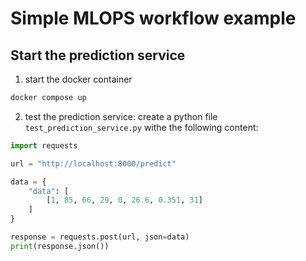 # Simple MLOPS workflow example

## Start the prediction service

1. start the docker container
```sh
docker compose up
```

2. test the prediction service: create a python file `test_prediction_service.py` withe the following content:
```python
import requests

url = "http://localhost:8000/predict"

data = {
    "data": [
        [1, 85, 66, 29, 0, 26.6, 0.351, 31]
    ]
}

response = requests.post(url, json=data)
print(response.json())
```
